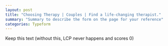 ```yaml
---
layout: post
title: "Choosing Therapy | Couples | Find a life-changing therapist."
summary: "Summary to describe the form on the page for your reference"
categories: Typeform
---
```

Keep this text (without this, LCP never happens and scores 0)

<div class="typeform-widget" data-url="https://form.typeform.com/to/yB78gipJ" style="width: 100%; height: 700px; margin-top: -180px;"></div> <script async=""> (function() { var qs,js,q,s,d=document, gi=d.getElementById, ce=d.createElement, gt=d.getElementsByTagName, id="typef_orm", b="https://embed.typeform.com/"; if(!gi.call(d,id)) { js=ce.call(d,"script"); js.id=id; js.src=b+"embed.js"; q=gt.call(d,"script")[0]; q.parentNode.insertBefore(js,q) } })() </script>
